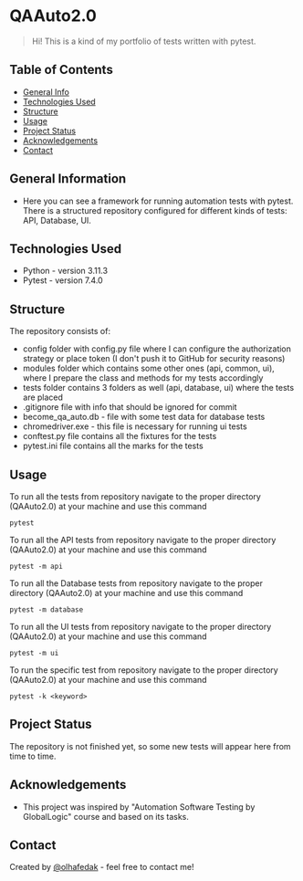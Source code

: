# QAAuto2.0
> Hi! This is a kind of my portfolio of tests written with pytest.

## Table of Contents
* [General Info](#general-information)
* [Technologies Used](#technologies-used)
* [Structure](#structure)
* [Usage](#usage)
* [Project Status](#project-status)
* [Acknowledgements](#acknowledgements)
* [Contact](#contact)


## General Information
- Here you can see a framework for running automation tests with pytest. There is a structured repository configured for different kinds of tests: API, Database, UI.


## Technologies Used
- Python - version 3.11.3
- Pytest - version 7.4.0


## Structure
The repository consists of:
- config folder with config.py file where I can configure the authorization strategy or place token (I don't push it to GitHub for security reasons)
- modules folder which contains some other ones (api, common, ui), where I prepare the class and methods for my tests accordingly
- tests folder contains 3 folders as well (api, database, ui) where the tests are placed
- .gitignore file with info that should be ignored for commit
- become_qa_auto.db - file with some test data for database tests
- chromedriver.exe - this file is necessary for running ui tests
- conftest.py file contains all the fixtures for the tests
- pytest.ini file contains all the marks for the tests


## Usage
To run all the tests from repository navigate to the proper directory (QAAuto2.0) at your machine and use this command

`pytest`

To run all the API tests from repository navigate to the proper directory (QAAuto2.0) at your machine and use this command

`pytest -m api`

To run all the Database tests from repository navigate to the proper directory (QAAuto2.0) at your machine and use this command

`pytest -m database`

To run all the UI tests from repository navigate to the proper directory (QAAuto2.0) at your machine and use this command

`pytest -m ui`

To run the specific test from repository navigate to the proper directory (QAAuto2.0) at your machine and use this command

`pytest -k <keyword>`


## Project Status
The repository is not finished yet, so some new tests will appear here from time to time.


## Acknowledgements
- This project was inspired by "Automation Software Testing by GlobalLogic" course and based on its tasks.


## Contact
Created by [@olhafedak](linkedin.com/in/olha-fedak-7a4aa0206) - feel free to contact me!

